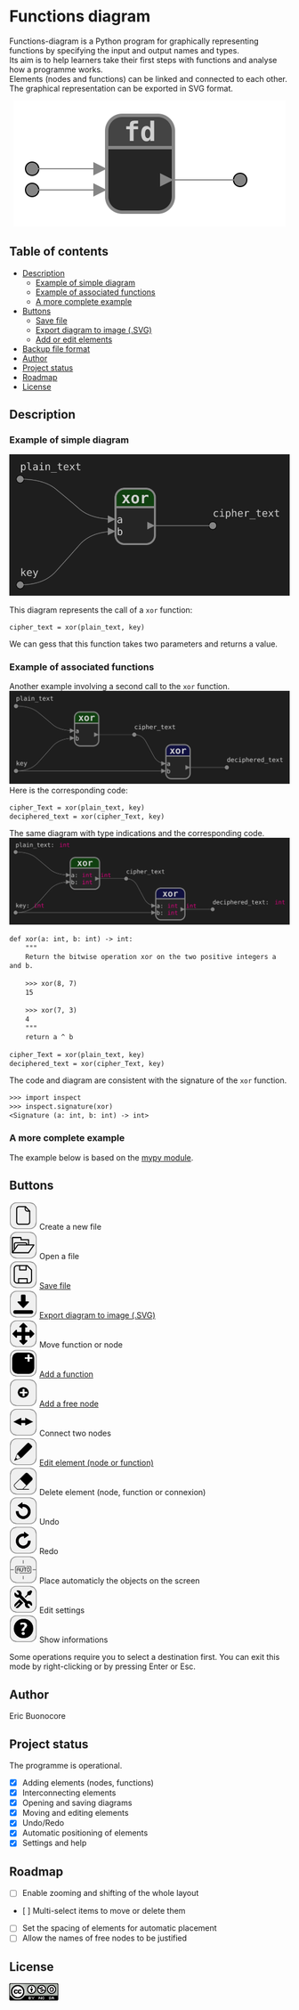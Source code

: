 # Functions diagram

Functions-diagram is a Python program for graphically representing functions by specifying the input and output names and types.  
Its aim is to help learners take their first steps with functions and analyse how a programme works.  
Elements (nodes and functions) can be linked and connected to each other.   
The graphical representation can be exported in SVG format.  
 
<div style="text-align: center">
    <a href="https://github.com/ebuonocore/functions_diagram">
        <img src="readme/assets/logo_fd_dark_bckgd.svg">
    </a>
</div>


## Table of contents
* [Description](#description)
  * [Example of simple diagram](#example-of-simple-diagram)
  * [Example of associated functions](#example-of-associated-functions)
  * [A more complete example](#a-more-complete-example)
* [Buttons](#buttons)
  * [Save file](readme/save_diagram.md)     
  * [Export diagram to image (.SVG)](readme/export_SVG.md)
  * [Add or edit elements](readme/add_edit_elements.md)  
* [Backup file format](#backup-file-format)
* [Author](#author)
* [Project status](#project-status)
* [Roadmap](#roadmap)
* [License](#license)

## Description
### Example of simple diagram
![example_XOR_simple_encryption](/readme/assets/example_XOR_simple_encryption.svg)  

This diagram represents the call of a <code>xor</code> function:  
```{python} 
cipher_text = xor(plain_text, key)
```
We can gess that this function takes two parameters and returns a value.
### Example of associated functions  
Another example involving a second call to the <code>xor</code> function.  
![example_XOR_decryption](/readme/assets/example_XOR_decryption.svg)  
Here is the corresponding code:
```{python} 
cipher_Text = xor(plain_text, key)
deciphered_text = xor(cipher_Text, key)
```

The same diagram with type indications and the corresponding code.  
![example_XOR_decryption](/readme/assets/example_XOR_decryption_type_hints.svg)  

```{python} 
def xor(a: int, b: int) -> int:
    """
    Return the bitwise operation xor on the two positive integers a and b.

    >>> xor(8, 7)
    15

    >>> xor(7, 3)
    4
    """
    return a ^ b

cipher_Text = xor(plain_text, key)
deciphered_text = xor(cipher_Text, key)
```

The code and diagram are consistent with the signature of the <code>xor</code> function.  
```{python} 
>>> import inspect
>>> inspect.signature(xor)
<Signature (a: int, b: int) -> int>
```

### A more complete example
The example below is based on the [mypy module](https://mypy.readthedocs.io/en/stable/getting_started.html).

## Buttons
![new](/images/new.png) Create a new file  
![open](/images/open.png) Open a file  
![save](/images/save.png) [Save file](readme/save_diagram.md)     
![export](/images/export.png) [Export diagram to image (.SVG)](readme/export_SVG.md)  
![move](/images/move.png) Move function or node  
![add_function](/images/add_function.png) [Add a function](readme/add_edit_elements.md#function)  
![add_node](/images/add_node.png) [Add a free node](readme/add_edit_elements.md#node)    
![add_link](/images/add_link.png) Connect two nodes  
![edit](/images/edit.png) [Edit element (node or function)](readme/add_edit_elements.md)    
![erase](/images/erase.png) Delete element (node, function or connexion)  
![undo](/images/undo.png) Undo  
![redo](/images/redo.png) Redo  
![auto](/images/auto.png) Place automaticly the objects on the screen  
![configuration](/images/configuration.png) Edit settings  
![information](/images/information.png) Show informations  

Some operations require you to select a destination first. You can exit this mode by right-clicking or by pressing Enter or Esc.

## Author
Eric Buonocore

## Project status
The programme is operational.
- [x] Adding elements (nodes, functions)
- [x] Interconnecting elements
- [x] Opening and saving diagrams
- [x] Moving and editing elements
- [x] Undo/Redo
- [x] Automatic positioning of elements
- [x] Settings and help

## Roadmap
- [ ] Enable zooming and shifting of the whole layout
- [ ] Multi-select items to move or delete them
- [ ] Set the spacing of elements for automatic placement
- [ ] Allow the names of free nodes to be justified

## License

![licence-by-nc-sa](/images/licence-by-nc-sa.png)